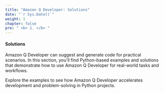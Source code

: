 ```yaml
---
title: "Amazon Q Developer: Solutions"
date: "`r Sys.Date()`"
weight: 1
chapter: false
pre: " <b> 1. </b> "
---
```


#### Solutions

Amazon Q Developer can suggest and generate code for practical scenarios. In this section, you'll find Python-based examples and solutions that demonstrate how to use Amazon Q Developer for real-world tasks and workflows.

Explore the examples to see how Amazon Q Developer accelerates development and problem-solving in Python projects.
